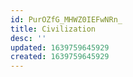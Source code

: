 ```yaml
---
id: PurOZfG_MHWZ0IEFwNRn_
title: Civilization
desc: ''
updated: 1639759645929
created: 1639759645929
---
```


